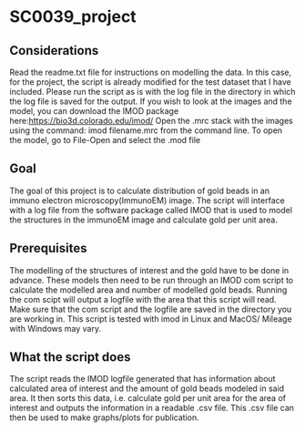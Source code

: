 # SC0039_project

## Considerations
Read the readme.txt file for instructions on modelling the data.
In this case, for the project, the script is already modified for the test dataset that I have included. Please run the script as is with the log file in the directory in which the log file is saved for the output.
If you wish to look at the images and the model, you can download the IMOD package here:https://bio3d.colorado.edu/imod/
Open the .mrc stack with the images using the command: imod filename.mrc from the command line.
To open the model, go to File-Open and select the .mod file

## Goal
The goal of this project is to calculate distribution of gold beads in an immuno electron microscopy(ImmunoEM) image. The script will interface with a log file from the software package called IMOD that is used to model the structures in the immunoEM image and calculate gold per unit area.

## Prerequisites
The modelling of the structures of interest and the gold have to be done in advance. These models then need to be run through an IMOD com script to calculate the modelled area and number of modelled gold beads. Running the com scipt will output a logfile with the area that this script will read. Make sure that the com script and the logfile are saved in the directory you are working in. This script is tested with imod in Linux and MacOS/ Mileage with Windows may vary.

## What the script does
The script reads the IMOD logfile generated that has information about calculated area of interest and the amount of gold beads modeled in said area. It then sorts this data, i.e. calculate gold per unit area for the area of interest and outputs the information in a readable .csv file. This .csv file can then be used to make graphs/plots for publication.
